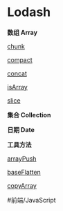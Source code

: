 # Lodash 
**数组 Array**

[chunk](Lodash%207bf531c1344742a4b79ff4c51e96b580/chunk%2076cfdb6805224213a4a07422193bada8.md)

[compact](Lodash%207bf531c1344742a4b79ff4c51e96b580/compact%20fa052e2cc7a343ea882cb2ce110d4044.md)

[concat](Lodash%207bf531c1344742a4b79ff4c51e96b580/concat%20b99255d27c7a4b5fa1d9376bdf7ee9b2.md)

[isArray](Lodash%207bf531c1344742a4b79ff4c51e96b580/isArray%206edf93ff3f944c33a2d7be51017e7cf5.md)

[slice](Lodash%207bf531c1344742a4b79ff4c51e96b580/slice%20909cb224070f470282dbadfde44b2fc5.md)

**集合 Collection**

**日期 Date**

**工具方法**

[arrayPush](Lodash%207bf531c1344742a4b79ff4c51e96b580/arrayPush%20ec35a9c662e2443ab5cc52dcf8387edc.md)

[baseFlatten](Lodash%207bf531c1344742a4b79ff4c51e96b580/baseFlatten%2074500232b7e5453ab2b09be35bb957dc.md)

[copyArray](Lodash%207bf531c1344742a4b79ff4c51e96b580/copyArray%20c117067ea23d4e0b9fce94adbdb29c43.md)


#前端/JavaScript